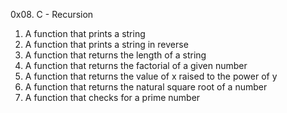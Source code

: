 0x08. C - Recursion
1. A function that prints a string
2. A function that prints a string in reverse
3. A function that returns the length of a string
4. A function that returns the factorial of a given number
5. A function that returns the value of x raised to the power of y
6. A function that returns the natural square root of a number
7. A function that checks for a prime number
